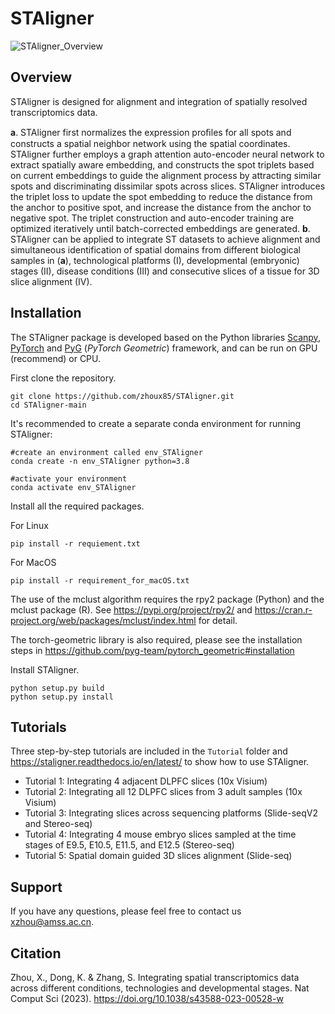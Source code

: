 # STAligner

![STAligner_Overview](https://github.com/zhoux85/STAligner/assets/31464727/1358f6b0-75ed-4bdd-9d0b-257788dff73a)


## Overview

STAligner is designed for alignment and integration of spatially resolved transcriptomics data.

**a**. STAligner first normalizes the expression proﬁles for all spots and constructs a spatial neighbor network using the spatial coordinates. STAligner further employs a graph attention auto-encoder neural network to extract spatially aware embedding, and constructs the spot triplets based on current embeddings to guide the alignment process by attracting similar spots and discriminating dissimilar spots across slices. STAligner introduces the triplet loss to update the spot embedding to reduce the distance from the anchor to positive spot, and increase the distance from the anchor to negative spot. The triplet construction and auto-encoder training are optimized iteratively until batch-corrected embeddings are generated. **b**. STAligner can be applied to integrate ST datasets to achieve alignment and simultaneous identification of spatial domains from different biological samples in (**a**), technological platforms (I), developmental (embryonic) stages (II), disease conditions (III) and consecutive slices of a tissue for 3D slice alignment (IV).



## Installation
The STAligner package is developed based on the Python libraries [Scanpy](https://scanpy.readthedocs.io/en/stable/), [PyTorch](https://pytorch.org/) and [PyG](https://github.com/pyg-team/pytorch_geometric) (*PyTorch Geometric*) framework, and can be run on GPU (recommend) or CPU.



First clone the repository. 

```
git clone https://github.com/zhoux85/STAligner.git
cd STAligner-main
```

It's recommended to create a separate conda environment for running STAligner:

```
#create an environment called env_STAligner
conda create -n env_STAligner python=3.8

#activate your environment
conda activate env_STAligner
```

Install all the required packages. 

For Linux
```
pip install -r requiement.txt
```
For MacOS
```
pip install -r requirement_for_macOS.txt
```

The use of the mclust algorithm requires the rpy2 package (Python) and the mclust package (R). See https://pypi.org/project/rpy2/ and https://cran.r-project.org/web/packages/mclust/index.html for detail.

The torch-geometric library is also required, please see the installation steps in https://github.com/pyg-team/pytorch_geometric#installation

Install STAligner.

```
python setup.py build
python setup.py install
```



## Tutorials

Three step-by-step tutorials are included in the `Tutorial` folder and https://staligner.readthedocs.io/en/latest/ to show how to use STAligner. 

- Tutorial 1: Integrating 4 adjacent DLPFC slices (10x Visium)
- Tutorial 2: Integrating all 12 DLPFC slices from 3 adult samples (10x Visium)
- Tutorial 3: Integrating slices across sequencing platforms (Slide-seqV2 and Stereo-seq)
- Tutorial 4: Integrating 4 mouse embryo slices sampled at the time stages of E9.5, E10.5, E11.5, and E12.5 (Stereo-seq)
- Tutorial 5: Spatial domain guided 3D slices alignment (Slide-seq)



## Support

If you have any questions, please feel free to contact us [xzhou@amss.ac.cn](mailto:xzhou@amss.ac.cn). 



## Citation
Zhou, X., Dong, K. & Zhang, S. Integrating spatial transcriptomics data across different conditions, technologies and developmental stages. Nat Comput Sci (2023). https://doi.org/10.1038/s43588-023-00528-w

